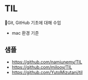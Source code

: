 # TIL

Git, GitHub 기초에 대해 수업
- mac 환경 기준


## 샘플
- https://github.com/namjunemy/TIL
- https://github.com/milooy/TIL
- https://github.com/YutoMizutani/til

